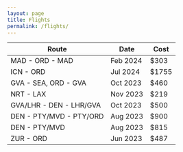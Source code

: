 ```yaml
---
layout: page
title: Flights
permalink: /flights/
---
```


| Route                   | Date     | Cost  |
| ----------------------- | -------- | ----- |
| MAD - ORD - MAD         | Feb 2024 | $303  |
| ICN - ORD               | Jul 2024 | $1755 |
| GVA - SEA, ORD - GVA    | Oct 2023 | $460  |
| NRT - LAX               | Nov 2023 | $219  |
| GVA/LHR - DEN - LHR/GVA | Oct 2023 | $500  |
| DEN - PTY/MVD - PTY/ORD | Aug 2023 | $900  |
| DEN - PTY/MVD           | Aug 2023 | $815  |
| ZUR - ORD               | Jun 2023 | $487  |
